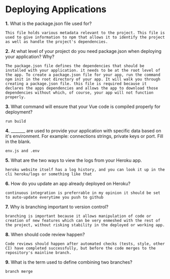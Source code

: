 # Deploying Applications

**1.** What is the package.json file used for?
<!-- enter you answer in the space below -->
```
This file holds various metadata relevant to the project. This file is used to give information to npm that allows it to identify the project as well as handle the project's dependencies.
``` 
**2.** At what level of your project do you need package.json when deploying your application? Why?
<!-- enter you answer in the space below -->
```
The package.json file defines the dependencies that should be installed with your application. it needs to be at the root level of the app. To create a package.json file for your app, run the command npm init in the root directory of your app. It will walk you through creating a package.json file. this file is required because it declares the apps dependencies and allows the app to download those dependencies without which, of course, your app will not function properly.
```
**3.** What command will ensure that your Vue code is compiled properly for deployment?
<!-- enter you answer in the space below -->
```
run build
```
**4.** _______ are used to provide your application with specific data based on it's environment. For example: connections strings, private keys or port. Fill in the blank.
<!-- enter you answer in the space below -->
```
env.js and .env
```
**5.** What are the two ways to view the logs from your Heroku app.
<!-- enter you answer in the space below -->
```
heroku website itself has a log history, and you can look it up in the cli heroku/logs or something like that 
```
**6.** How do you update an app already deployed on Heroku?
<!-- enter you answer in the space below -->
```
continuous integration is preferrable in my opinion it should be set to auto-update everytime you push to github
```
**7.** Why is branching important to version control?
<!-- enter you answer in the space below -->
```
branching is important because it allows manipulation of code or creation of new features which can be very enmeshed with the rest of the project, without risking stability in the deployed or working app.
```
**8.** When should code review happen?
<!-- enter you answer in the space below -->
```
Code reviews should happen after automated checks (tests, style, other CI) have completed successfully, but before the code merges to the repository's mainline branch.
```
**9.** What is the term used to define combining two branches?
<!-- enter you answer in the space below -->
```
branch merge
```